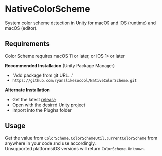 # NativeColorScheme
System color scheme detection in Unity for macOS and iOS (runtime) and macOS (editor).

## Requirements
Color Scheme requires macOS 11 or later, or iOS 14 or later

**Recommended Installation** (Unity Package Manager)
- "Add package from git URL..."
- `https://github.com/ryanslikesocool/NativeColorScheme.git`

**Alternate Installation**
- Get the latest [release](https://github.com/ryanslikesocool/ColorScheme/releases)
- Open with the desired Unity project
- Import into the Plugins folder

## Usage
Get the value from `ColorScheme.ColorSchemeUtil.CurrentColorScheme` from anywhere in your code and use accordingly.\
Unsupported platforms/OS versions will return `ColorScheme.Unknown`.

